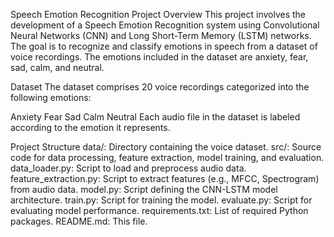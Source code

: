 Speech Emotion Recognition
Project Overview
This project involves the development of a Speech Emotion Recognition system using Convolutional Neural Networks (CNN) and Long Short-Term Memory (LSTM) networks. The goal is to recognize and classify emotions in speech from a dataset of voice recordings. The emotions included in the dataset are anxiety, fear, sad, calm, and neutral.

Dataset
The dataset comprises 20 voice recordings categorized into the following emotions:

Anxiety
Fear
Sad
Calm
Neutral
Each audio file in the dataset is labeled according to the emotion it represents.

Project Structure
data/: Directory containing the voice dataset.
src/: Source code for data processing, feature extraction, model training, and evaluation.
data_loader.py: Script to load and preprocess audio data.
feature_extraction.py: Script to extract features (e.g., MFCC, Spectrogram) from audio data.
model.py: Script defining the CNN-LSTM model architecture.
train.py: Script for training the model.
evaluate.py: Script for evaluating model performance.
requirements.txt: List of required Python packages.
README.md: This file.
